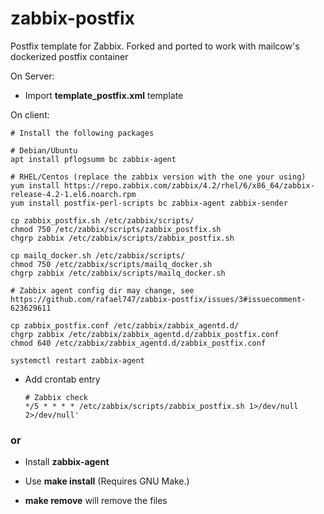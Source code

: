 # zabbix-postfix
Postfix template for Zabbix. Forked and ported to work with mailcow's dockerized
postfix container

On Server:
 * Import **template_postfix.xml** template
    
On client: 

    # Install the following packages
    
    # Debian/Ubuntu
    apt install pflogsumm bc zabbix-agent
    
    # RHEL/Centos (replace the zabbix version with the one your using)
    yum install https://repo.zabbix.com/zabbix/4.2/rhel/6/x86_64/zabbix-release-4.2-1.el6.noarch.rpm
    yum install postfix-perl-scripts bc zabbix-agent zabbix-sender

    cp zabbix_postfix.sh /etc/zabbix/scripts/
    chmod 750 /etc/zabbix/scripts/zabbix_postfix.sh
    chgrp zabbix /etc/zabbix/scripts/zabbix_postfix.sh
    
    cp mailq_docker.sh /etc/zabbix/scripts/
    chmod 750 /etc/zabbix/scripts/mailq_docker.sh
    chgrp zabbix /etc/zabbix/scripts/mailq_docker.sh
    
    # Zabbix agent config dir may change, see https://github.com/rafael747/zabbix-postfix/issues/3#issuecomment-623629611

    cp zabbix_postfix.conf /etc/zabbix/zabbix_agentd.d/
    chgrp zabbix /etc/zabbix/zabbix_agentd.d/zabbix_postfix.conf
    chmod 640 /etc/zabbix/zabbix_agentd.d/zabbix_postfix.conf
    
    systemctl restart zabbix-agent
    
 * Add crontab entry
 
    ```
    # Zabbix check
    */5 * * * * /etc/zabbix/scripts/zabbix_postfix.sh 1>/dev/null 2>/dev/null'
    ```

 ### or

 * Install **zabbix-agent**
 
 * Use **make install** (Requires GNU Make.)
 
 * **make remove** will remove the files
 
